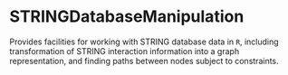 # STRINGDatabaseManipulation

Provides facilities for working with STRING database data in `R`, including 
transformation of STRING interaction information into a graph representation,
and finding paths between nodes subject to constraints.

